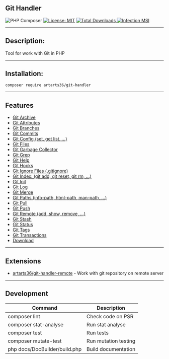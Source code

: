 ## Git Handler

![PHP Composer](https://github.com/ArtARTs36/GitHandler/workflows/PHP%20Composer/badge.svg?branch=master)
[![License: MIT](https://img.shields.io/badge/License-MIT-yellow.svg)](https://opensource.org/licenses/MIT)
<a href="https://poser.pugx.org/artarts36/git-handler/d/total.svg">
    <img src="https://poser.pugx.org/artarts36/git-handler/d/total.svg" alt="Total Downloads">
</a>
[![Infection MSI](https://img.shields.io/endpoint?style=flat&url=https%3A%2F%2Fbadge-api.stryker-mutator.io%2Fgithub.com%2FArtARTs36%2FGitHandler%2Fmaster)](https://infection.github.io)

----

## Description:

Tool for work with Git in PHP

---

## Installation:

`composer require artarts36/git-handler`

----

## Features

* [Git Archive](docs/git_archive_command.md)
* [Git Attributes](docs/git_attribute_command.md)
* [Git Branches](docs/git_branch_command.md)
* [Git Commits](docs/git_commit_command.md)
* [Git Config (set, get list, ...)](docs/git_config_command.md)
* [Git Files](docs/git_file_command.md)
* [Git Garbage Collector](docs/git_garbage_command.md)
* [Git Grep](docs/git_grep_command.md)
* [Git Help](docs/git_help_command.md)
* [Git Hooks](docs/git_hook_command.md)
* [Git Ignore Files (.gitignore)](docs/git_ignore_command.md)
* [Git Index: (git add, git reset, git rm, ...)](docs/git_index_command.md)
* [Git Init](docs/git_setup_command.md)
* [Git Log](docs/git_log_command.md)
* [Git Merge](docs/git_merge_command.md)
* [Git Paths (info-path, html-path, man-path, ...)](docs/git_path_command.md)
* [Git Pull](docs/git_pull_command.md)
* [Git Push](docs/git_push_command.md)
* [Git Remote (add, show, remove, ...)](docs/git_remote_command.md)
* [Git Stash](docs/git_stash_command.md)
* [Git Status](docs/git_status_command.md)
* [Git Tags](docs/git_tag_command.md)
* [Git Transactions](docs/git_transaction.md)
* [Download](docs/downloader.md)

----

## Extensions
* [artarts36/git-handler-remote](https://github.com/ArtARTs36/php-git-handler-remote) - Work with git repository on remote server

----

## Development

|  Command  | Description  |
| ------------ | ------------ |
| composer lint |  Check code on PSR  |
| composer stat-analyse |  Run stat analyse  |
| composer test  | Run tests  |
| composer mutate-test  |  Run mutation testing |
| php docs/DocBuilder/build.php  |  Build documentation |

